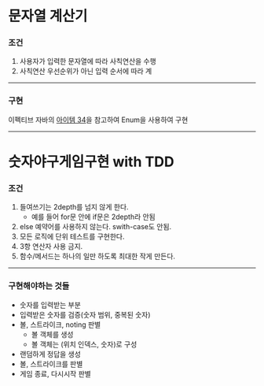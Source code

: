 # 문자열 계산기

### 조건
1. 사용자가 입력한 문자열에 따라 사칙연산을 수행
2. 사칙연산 우선순위가 아닌 입력 순서에 따라 계

---

### 구현
이펙티브 자바의 [아이템 34](https://beginfill.tistory.com/35)을 참고하여 Enum을 사용하여 구현 

---


# 숫자야구게임구현 with TDD

### 조건
1. 들여쓰기는 2depth를 넘지 않게 한다.
    - 예를 들어 for문 안에 if문은 2depth라 안됨
2. else 예약어를 사용하지 않는다. swith-case도 안됨.
3. 모든 로직에 단위 테스트를 구현한다.
4. 3항 연산자 사용 금지.
5. 함수/메서드는 하나의 일만 하도록 최대한 작게 만든다.

---
### 구현해야하는 것들

- 숫자를 입력받는 부분
- 입력받은 숫자를 검증(숫자 범위, 중복된 숫자)
- 볼, 스트라이크, noting 판별  
  - 볼 객체를 생성
  - 볼 객체는 (위치 인덱스, 숫자)로 구성
- 랜덤하게 정답을 생성
- 볼, 스트라이크를 판별
- 게임 종료, 다시시작 판별